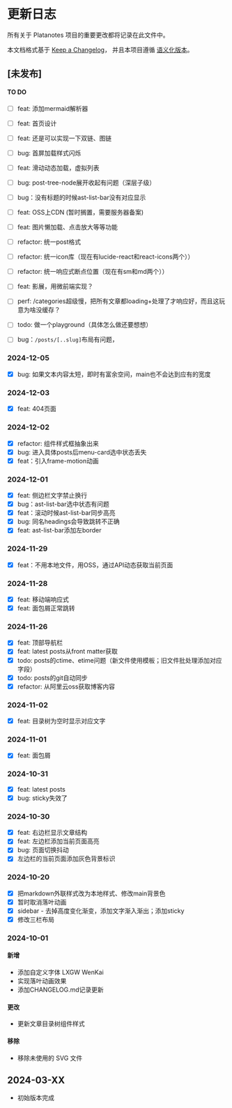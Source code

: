 # 更新日志

所有关于 Platanotes 项目的重要更改都将记录在此文件中。

本文档格式基于 [Keep a Changelog](https://keepachangelog.com/zh-CN/1.0.0/)，
并且本项目遵循 [语义化版本](https://semver.org/lang/zh-CN/)。

## [未发布]

#### TO DO

- [ ] feat: 添加mermaid解析器
- [ ] feat: 首页设计
- [ ] feat: 还是可以实现一下双链、图链
- [ ] bug: 首屏加载样式闪烁
- [ ] feat: 滑动动态加载，虚拟列表

- [ ] bug: post-tree-node展开收起有问题（深层子级）

- [ ] bug：没有标题的时候ast-list-bar没有对应显示

- [ ] feat: OSS上CDN (暂时搁置，需要服务器备案)
- [ ] feat: 图片懒加载、点击放大等等功能

- [ ] refactor: 统一post格式
- [ ] refactor: 统一icon库（现在有lucide-react和react-icons两个））
- [ ] refactor: 统一响应式断点位置（现在有sm和md两个））


- [ ] feat: 影展，用微前端实现？

- [ ] perf: /categories超级慢，把所有文章都loading+处理了才响应好，而且这玩意为啥没缓存？
- [ ] todo: 做一个playground（具体怎么做还要想想）
- [ ] bug：`/posts/[..slug]`布局有问题，


### 2024-12-05

- [x] bug: 如果文本内容太短，即时有富余空间，main也不会达到应有的宽度

### 2024-12-03

- [x] feat: 404页面

### 2024-12-02

- [x] refactor: 组件样式框抽象出来
- [x] bug: 进入具体posts后menu-card选中状态丢失
- [x] feat：引入frame-motion动画

### 2024-12-01

- [x] feat: 侧边栏文字禁止换行
- [x] bug：ast-list-bar选中状态有问题
- [x] feat：滚动时候ast-list-bar同步高亮
- [x] bug: 同名headings会导致跳转不正确
- [x] feat: ast-list-bar添加左border

### 2024-11-29

- [x] feat：不用本地文件，用OSS，通过API动态获取当前页面

### 2024-11-28

- [x] feat: 移动端响应式
- [x] feat: 面包屑正常跳转

### 2024-11-26

- [x] feat: 顶部导航栏
- [x] feat: latest posts从front matter获取
- [x] todo: posts的ctime、etime问题（新文件使用模板；旧文件批处理添加对应字段）
- [x] todo: posts的git自动同步
- [x] refactor: 从阿里云oss获取博客内容

### 2024-11-02

- [x] feat: 目录树为空时显示对应文字

### 2024-11-01

- [x] feat: 面包屑

### 2024-10-31

- [x] feat: latest posts
- [x] bug: sticky失效了

### 2024-10-30

- [x] feat: 右边栏显示文章结构
- [x] feat: 左边栏添加当前页面高亮
- [x] bug: 页面切换抖动
- [x] 左边栏的当前页面添加灰色背景标识

### 2024-10-20

- [x] 把markdown外联样式改为本地样式、修改main背景色
- [x] 暂时取消落叶动画
- [x] sidebar - 去掉高度变化渐变，添加文字渐入渐出；添加sticky
- [x] 修改三栏布局

### 2024-10-01

#### 新增

- 添加自定义字体 LXGW WenKai
- 实现落叶动画效果
- 添加CHANGELOG.md记录更新

#### 更改

- 更新文章目录树组件样式

#### 移除

- 移除未使用的 SVG 文件

## 2024-03-XX

- 初始版本完成
